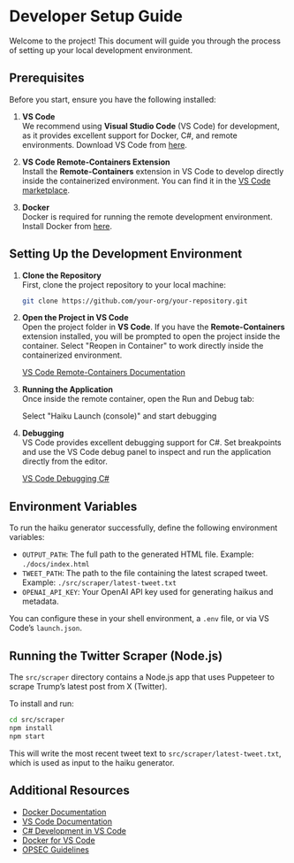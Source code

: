 # Developer Setup Guide

Welcome to the project! This document will guide you through the process of setting up your local development environment.

## Prerequisites

Before you start, ensure you have the following installed:

1. **VS Code**  
   We recommend using **Visual Studio Code** (VS Code) for development, as it provides excellent support for Docker, C#, and remote environments. Download VS Code from [here](https://code.visualstudio.com/Download).

2. **VS Code Remote-Containers Extension**  
   Install the **Remote-Containers** extension in VS Code to develop directly inside the containerized environment. You can find it in the [VS Code marketplace](https://marketplace.visualstudio.com/items?itemName=ms-vscode-remote.remote-containers).

3. **Docker**  
   Docker is required for running the remote development environment. Install Docker from [here](https://docs.docker.com/get-docker/).

## Setting Up the Development Environment

1. **Clone the Repository**  
   First, clone the project repository to your local machine:

   ```bash
   git clone https://github.com/your-org/your-repository.git
   ```

2. **Open the Project in VS Code**  
   Open the project folder in **VS Code**. If you have the **Remote-Containers** extension installed, you will be prompted to open the project inside the container. Select "Reopen in Container" to work directly inside the containerized environment.

   [VS Code Remote-Containers Documentation](https://code.visualstudio.com/docs/remote/containers)

3. **Running the Application**  
   Once inside the remote container, open the Run and Debug tab:

   Select "Haiku Launch (console)" and start debugging

4. **Debugging**  
   VS Code provides excellent debugging support for C#. Set breakpoints and use the VS Code debug panel to inspect and run the application directly from the editor.

   [VS Code Debugging C#](https://code.visualstudio.com/docs/languages/csharp)

## Environment Variables

To run the haiku generator successfully, define the following environment variables:

- `OUTPUT_PATH`: The full path to the generated HTML file. Example: `./docs/index.html`
- `TWEET_PATH`: The path to the file containing the latest scraped tweet. Example: `./src/scraper/latest-tweet.txt`
- `OPENAI_API_KEY`: Your OpenAI API key used for generating haikus and metadata.

You can configure these in your shell environment, a `.env` file, or via VS Code’s `launch.json`.

## Running the Twitter Scraper (Node.js)

The `src/scraper` directory contains a Node.js app that uses Puppeteer to scrape Trump’s latest post from X (Twitter).

To install and run:

```bash
cd src/scraper
npm install
npm start
```

This will write the most recent tweet text to `src/scraper/latest-tweet.txt`, which is used as input to the haiku generator.

## Additional Resources

- [Docker Documentation](https://docs.docker.com/)
- [VS Code Documentation](https://code.visualstudio.com/docs)
- [C# Development in VS Code](https://code.visualstudio.com/docs/languages/csharp)
- [Docker for VS Code](https://code.visualstudio.com/docs/containers/overview)
- [OPSEC Guidelines](./OPSEC.md)
